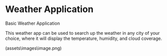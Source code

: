 # Weather Application

Basic Weather Application 

This weather app can be used to search up the weather in any city of your choice, where it will display the 
temperature, humidity, and cloud coverage.

(assets\images\image.png)